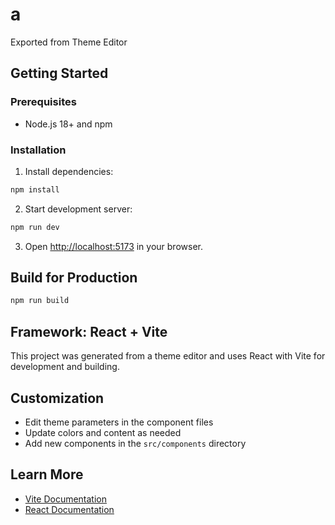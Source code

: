 # a

Exported from Theme Editor

## Getting Started

### Prerequisites
- Node.js 18+ and npm

### Installation

1. Install dependencies:
```bash
npm install
```

2. Start development server:
```bash
npm run dev
```

3. Open [http://localhost:5173](http://localhost:5173) in your browser.

## Build for Production

```bash
npm run build
```

## Framework: React + Vite

This project was generated from a theme editor and uses React with Vite for development and building.

## Customization

- Edit theme parameters in the component files
- Update colors and content as needed
- Add new components in the `src/components` directory

## Learn More

- [Vite Documentation](https://vitejs.dev/guide/)
- [React Documentation](https://reactjs.org/docs)
